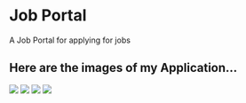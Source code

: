 # Job Portal
 A Job Portal for applying for jobs

 ## Here are the images of my Application...

![]("showcase_images\1.jpeg")
![]("showcase_images\2.jpeg")
![]("showcase_images\3.jpeg")
![]("showcase_images\4.jpeg")

